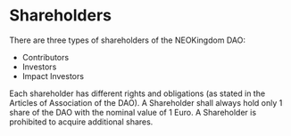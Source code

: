 # Shareholders

There are three types of shareholders of the NEOKingdom DAO:

* Contributors&#x20;
* Investors
* Impact Investors&#x20;

Each shareholder has different rights and obligations (as stated in the Articles of Association of the DAO). A Shareholder shall always hold only 1 share of the DAO with the nominal value of 1 Euro. A Shareholder is prohibited to acquire additional shares.
